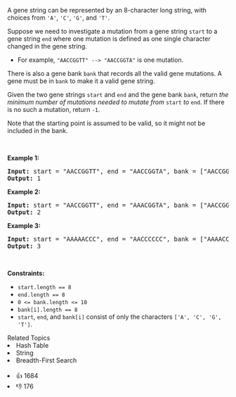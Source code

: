<p>A gene string can be represented by an 8-character long string, with choices from <code>'A'</code>, <code>'C'</code>, <code>'G'</code>, and <code>'T'</code>.</p>

<p>Suppose we need to investigate a mutation from a gene string <code>start</code> to a gene string <code>end</code> where one mutation is defined as one single character changed in the gene string.</p>

<ul> 
 <li>For example, <code>"AACCGGTT" --&gt; "AACCGGTA"</code> is one mutation.</li> 
</ul>

<p>There is also a gene bank <code>bank</code> that records all the valid gene mutations. A gene must be in <code>bank</code> to make it a valid gene string.</p>

<p>Given the two gene strings <code>start</code> and <code>end</code> and the gene bank <code>bank</code>, return <em>the minimum number of mutations needed to mutate from </em><code>start</code><em> to </em><code>end</code>. If there is no such a mutation, return <code>-1</code>.</p>

<p>Note that the starting point is assumed to be valid, so it might not be included in the bank.</p>

<p>&nbsp;</p> 
<p><strong class="example">Example 1:</strong></p>

<pre>
<strong>Input:</strong> start = "AACCGGTT", end = "AACCGGTA", bank = ["AACCGGTA"]
<strong>Output:</strong> 1
</pre>

<p><strong class="example">Example 2:</strong></p>

<pre>
<strong>Input:</strong> start = "AACCGGTT", end = "AAACGGTA", bank = ["AACCGGTA","AACCGCTA","AAACGGTA"]
<strong>Output:</strong> 2
</pre>

<p><strong class="example">Example 3:</strong></p>

<pre>
<strong>Input:</strong> start = "AAAAACCC", end = "AACCCCCC", bank = ["AAAACCCC","AAACCCCC","AACCCCCC"]
<strong>Output:</strong> 3
</pre>

<p>&nbsp;</p> 
<p><strong>Constraints:</strong></p>

<ul> 
 <li><code>start.length == 8</code></li> 
 <li><code>end.length == 8</code></li> 
 <li><code>0 &lt;= bank.length &lt;= 10</code></li> 
 <li><code>bank[i].length == 8</code></li> 
 <li><code>start</code>, <code>end</code>, and <code>bank[i]</code> consist of only the characters <code>['A', 'C', 'G', 'T']</code>.</li> 
</ul>

<div><div>Related Topics</div><div><li>Hash Table</li><li>String</li><li>Breadth-First Search</li></div></div><br><div><li>👍 1684</li><li>👎 176</li></div>